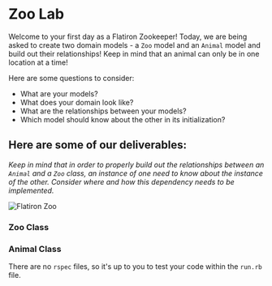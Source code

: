 # Zoo Lab

Welcome to your first day as a Flatiron Zookeeper!
Today, we are being asked to create two domain models - a `Zoo` model and an `Animal` model and build out their relationships! Keep in mind that an animal can only be in one location at a time!

Here are some questions to consider:

* What are your models?
* What does your domain look like?
* What are the relationships between your models? 
* Which model should know about the other in its initialization?

## Here are some of our deliverables:

_Keep in mind that in order to properly build out the relationships between an `Animal` and a `Zoo` class, an instance of one need to know about the instance of the other. Consider where and how this dependency needs to be implemented._

![Flatiron Zoo](https://curriculum-content.s3.amazonaws.com/module-1/ruby-oo-relationships/flatiron-zoo-exercise/Image_124_ZooGraphic.png)

### Zoo Class
<!-- - A `zoo` should be initialized with a name and a location, which should both be passed as strings. -->

<!-- - `Zoo#location` should return the location of the zoo instance.

- `Zoo#name` should return the name of the zoo instance. -->

<!-- - `Zoo.all` should return an array of all the zoo instances. -->

<!-- - `Zoo#animals` should return all the animals that a specific instance of a zoo has. -->

<!-- - `Zoo#animal_species` should return an array of all the species (as strings) of the animals in the zoo. However, if you have two dogs, it should only return one "Dog" string (aka an **unique** array). -->

<!-- - `Zoo#find_by_species` should take in an animal's species as an argument and return an array of all the animals in that zoo, which are of that species. -->

<!-- - `Zoo#animal_nicknames` should return an array of all the nicknames of animals that a specific instance of a zoo has. -->

<!-- - `Zoo.find_by_location` should take in a location as an argument and return an array of all the zoos within that location. -->

### Animal Class
<!-- - An `animal` should be instantiated with the species (e.g. "Cat", "Dog", "Rat"), a numerical weight and a nickname. Keep in mind that the animal's species and nickname should not be able to change, but its weight can. -->

<!-- - `Animal#nickname` should return the nickname of the animal.

- `Animal#weight` should return the weight of the animal.

- `Animal#species` should return the species of the animal. -->

<!-- - `Animal.all` should return an array of all the animal instances. -->

<!-- - `Animal#zoo` should return the zoo instance that the instance belongs to. -->

<!-- - `Animal.find_by_species` should take in an animal's species as an argument and return an array of all the animals, which are of that species. -->

There are no `rspec` files, so it's up to you to test your code within the `run.rb` file.
